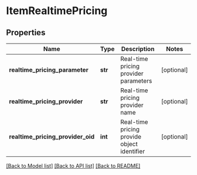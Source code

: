 # ItemRealtimePricing

## Properties
Name | Type | Description | Notes
------------ | ------------- | ------------- | -------------
**realtime_pricing_parameter** | **str** | Real-time pricing provider parameters | [optional] 
**realtime_pricing_provider** | **str** | Real-time pricing provider name | [optional] 
**realtime_pricing_provider_oid** | **int** | Real-time pricing provide object identifier | [optional] 

[[Back to Model list]](../README.md#documentation-for-models) [[Back to API list]](../README.md#documentation-for-api-endpoints) [[Back to README]](../README.md)


